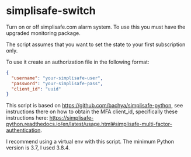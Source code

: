 # simplisafe-switch

Turn on or off simplisafe.com alarm system. To use this you must have the upgraded monitoring package.

The script assumes that you want to set the state to your first subscription only.

To use it create an authorization file in the following format:

```json
{
  "username": "your-simplisafe-user",
  "password": "your-simplisafe-pass",
  "client_id": "uuid"
}
```

This script is based on https://github.com/bachya/simplisafe-python, see instructions there on how to
obtain the MFA client_id, specifically these instructions here: https://simplisafe-python.readthedocs.io/en/latest/usage.html#simplisafe-multi-factor-authentication.

I recommend using a virtual env with this script. The minimum Python version is 3.7, I used 3.8.4.
